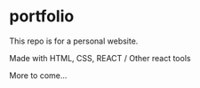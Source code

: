 # portfolio
This repo is for a personal website.

Made with HTML, CSS, REACT / Other react tools

More to come...
